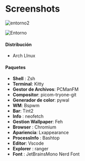 # Screenshots
![entorno2](https://user-images.githubusercontent.com/90487955/163464071-9b778844-76cf-451f-8fa2-0b9b72f624fa.png)

![Entorno](https://user-images.githubusercontent.com/90487955/163464383-24b4950d-a396-4a54-93e9-71d542d707b5.png)


#### Distribución
- Arch LInux

#### Paquetes
- **Shell** : Zsh
- **Terminal**: Kitty
- **Gestor de Archivos**: PCManFM
- **Compositor**: picom-tryone-git
- **Generador de color**: pywal
- **WM**: Bspwm
- **Bar**: Tint2
- **Info** : neofetch
- **Gestion Wallpaper**: Feh
- **Browser** : Chromium
- **Apariencia**: Lxappearance
- **ProcessInfo** : Bashtop
- **Editor**: Vscode
- **Explorer** : ranger
- **Font** : JetBrainsMono Nerd Font


